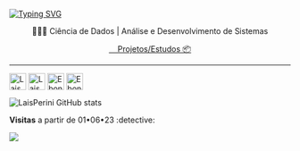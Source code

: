 [![Typing SVG](https://readme-typing-svg.herokuapp.com/?color=F7F7F7&size=18&center=true&vCenter=true&width=1000&lines=Olá!+😄)](https://git.io/typing-svg)
<p align="center">
                  &nbsp; 👩🏼‍🎓 Ciência de Dados | Análise e Desenvolvimento de Sistemas &nbsp;
  </p> 
 </p> 
  <p align="center">
   <!-- <a href="https://leonardoalves.netlify.app/">🚧 Portfolio &nbsp; &nbsp; ||  </a>-->
    <a href="https://github.com/LaisPerini?tab=repositories"> &nbsp; &nbsp; Projetos/Estudos 📦</a>  
 </p>
  <p align="center">
  </p>
</p>
<hr/>
<p align="center">  
</p>

<a href="https://api.whatsapp.com/send?phone=5511970404227" target="_blank"><img align="center" alt="Lais Perini" height="30" width="30" src="https://user-images.githubusercontent.com/52077278/135926000-c3344d2c-7ec3-4272-b90c-08196c24e9c4.png"></a>
  <a href="mailto:laisperini2@gmail.com" target="_blank"><img align="center" alt="LaisPerini" height="30" width="30" src="https://user-images.githubusercontent.com/52077278/135926148-30e0cd29-92a2-46ca-ad8d-28fa6175e58a.png"></a>
  <a href="https://linkedin.com/in/laisperinii" target="_blank"><img align="center" alt="Ebony SyS" height="30" width="30" src="https://user-images.githubusercontent.com/52077278/135925928-32dab723-cd9f-4b40-aa16-2397ff1221b3.png"></a>
  <a href="https://instagram.com/laisperinii/" target="_blank"><img align="center" alt="Ebony SyS" height="30" width="30" src="https://user-images.githubusercontent.com/52077278/135925755-413332a2-0141-4a84-bf74-8fbc05f02734.png"></a>

  
![LaisPerini GitHub stats](https://github-readme-stats.vercel.app/api?username=LaisPerini&theme=omni&show_icons=true)

<p align="left"><strong> Visitas</strong> a partir de 01•06•23 :detective: <br>
<p align="left"> 
   <img alingn="left" src="https://profile-counter.glitch.me/LaisPerini/count.svg" />
</p>
